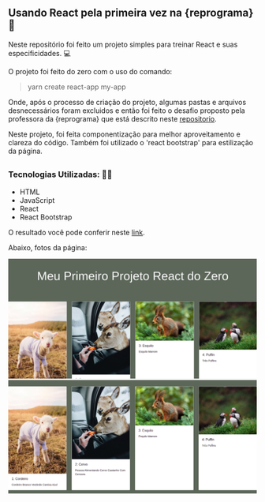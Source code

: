 ## Usando React pela primeira vez na {reprograma} 👾

Neste repositório foi feito um projeto simples para treinar React e suas especificidades. 💻




O projeto foi feito do zero com o uso do comando:
> yarn create react-app my-app 


Onde, após o processo de criação do projeto, algumas pastas e arquivos desnecessários foram excluidos e então foi feito o desafio proposto pela professora da {reprograma} que está descrito neste [repositorio](https://github.com/larigit/On10-TodasEmTEch-ReactI).


Neste projeto, foi feita componentização para melhor aproveitamento e clareza do código. Também foi utilizado o 'react bootstrap' para estilização da página. 
##
### Tecnologias Utilizadas: 👩‍💻
- HTML
- JavaScript
- React
- React Bootstrap


O resultado você pode conferir neste [link]().

Abaixo, fotos da página: 



![](assets/app_1.png)
![](assets/app_2.png)







